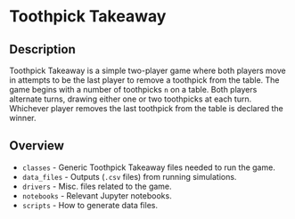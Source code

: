 # Toothpick Takeaway

## Description
Toothpick Takeaway is a simple two-player game where both players move in attempts to be the last player to remove a toothpick from the table. The game begins with a number of toothpicks `n` on a table. Both players alternate turns, drawing either one or two toothpicks at each turn. Whichever player removes the last toothpick from the table is declared the winner.

## Overview
* `classes` - Generic Toothpick Takeaway files needed to run the game.
* `data_files` - Outputs (`.csv` files) from running simulations.
* `drivers` - Misc. files related to the game.
* `notebooks` - Relevant Jupyter notebooks.
* `scripts` - How to generate data files.
